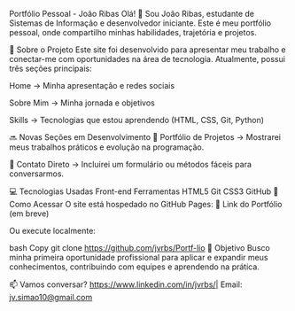 Portfólio Pessoal - João Ribas
Olá! 👋 Sou João Ribas, estudante de Sistemas de Informação e desenvolvedor iniciante. Este é meu portfólio pessoal, onde compartilho minhas habilidades, trajetória e projetos.

🚀 Sobre o Projeto
Este site foi desenvolvido para apresentar meu trabalho e conectar-me com oportunidades na área de tecnologia. Atualmente, possui três seções principais:

Home → Minha apresentação e redes sociais

Sobre Mim → Minha jornada e objetivos

Skills → Tecnologias que estou aprendendo (HTML, CSS, Git, Python)

🔜 Novas Seções em Desenvolvimento
📂 Portfólio de Projetos → Mostrarei meus trabalhos práticos e evolução na programação.

📩 Contato Direto → Incluirei um formulário ou métodos fáceis para conversarmos.

💻 Tecnologias Usadas
Front-end	Ferramentas
HTML5	Git
CSS3	GitHub
📂 Como Acessar
O site está hospedado no GitHub Pages:
🔗 Link do Portfólio (em breve)

Ou execute localmente:

bash
Copy
git clone https://github.com/jvrbs/Portf-lio 
🌟 Objetivo
Busco minha primeira oportunidade profissional para aplicar e expandir meus conhecimentos, contribuindo com equipes e aprendendo na prática.

📫 Vamos conversar?
https://www.linkedin.com/in/jvrbs/| Email: jv.simao10@gmail.com